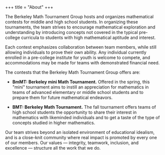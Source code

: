 +++
title = "About"
+++

The Berkeley Math Tournament Group hosts and organizes mathematical contests for
middle and high school students. In organizing these tournaments, the team
strives to encourage mathematical exploration and understanding by introducing
concepts not covered in the typical pre-college curricula to students with high
mathematical aptitude and interest.

<!-- more -->

Each contest emphasizes collaboration between team members, while still allowing
individuals to prove their own ability. Any individual currently enrolled in a
pre-college institute for youth is welcome to compete, and accommodations may be
made for teams with demonstrated financial need.

The contests that the Berkeley Math Tournament Group offers are:

- **BmMT: Berkeley mini Math Tournament.** Offered in the spring, this "mini"
  tournament aims to instill an appreciation for mathematics in teams of
  advanced elementary or middle school students and to prepare them for future
  mathematical endeavors.

- **BMT: Berkeley Math Tournament.** The fall tournament offers teams of high
  school students the opportunity to share their interest in mathematics with
  likeminded individuals and to get a taste of the type of concepts studied in
  higher mathematics.

Our team strives beyond an isolated environment of educational idealism, and is
a close-knit community where real impact is promoted by every one of our
members. Our values — integrity, teamwork, inclusion, and excellence — structure
all the work that we do.

